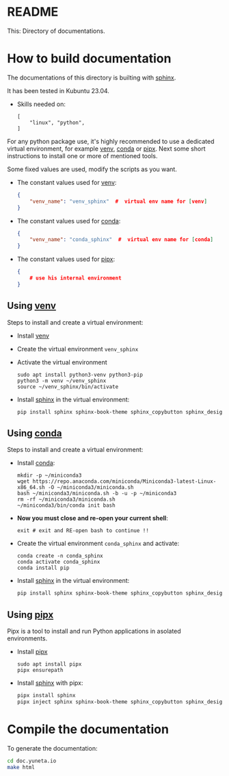 README
======

This: Directory of documentations.


How to build documentation
==========================

The documentations of this directory is builting with [sphinx].

It has been tested in Kubuntu 23.04.

- Skills needed on:
    ```
    [
        "linux", "python", 
    ]
    ```

For any python package use, it's highly recommended to use a dedicated virtual environment,
for example [venv], [conda] or [pipx]. 
Next some short instructions to install one or more of mentioned tools.

Some fixed values are used, modify the scripts as you want. 

- The constant values used for [venv]:
    ``` json
    {
        "venv_name": "venv_sphinx"  #  virtual env name for [venv] 
    }
    ```

- The constant values used for [conda]:
    ``` json
    {
        "venv_name": "conda_sphinx"  #  virtual env name for [conda] 
    }
    ```

- The constant values used for [pipx]:
    ``` json
    {
        # use his internal environment
    }
    ```

Using [venv]
------------

Steps to install and create a virtual environment:
- Install [venv]
- Create the virtual environment `venv_sphinx`
- Activate the virtual environment

    ``` shell
    sudo apt install python3-venv python3-pip
    python3 -m venv ~/venv_sphinx
    source ~/venv_sphinx/bin/activate
    ```
- Install [sphinx] in the virtual environment:
    ``` bash
    pip install sphinx sphinx-book-theme sphinx_copybutton sphinx_design sphinx_sitemap myst-parser
    ```

Using [conda]
-------------

Steps to install and create a virtual environment:
- Install [conda]:

    ``` shell
    mkdir -p ~/miniconda3
    wget https://repo.anaconda.com/miniconda/Miniconda3-latest-Linux-x86_64.sh -O ~/miniconda3/miniconda.sh
    bash ~/miniconda3/miniconda.sh -b -u -p ~/miniconda3
    rm -rf ~/miniconda3/miniconda.sh
    ~/miniconda3/bin/conda init bash
    ```

- **Now you must close and re-open your current shell**:
    ``` shell
    exit # exit and RE-open bash to continue !!
    ```
- Create the virtual environment `conda_sphinx` and activate:
    ``` shell
    conda create -n conda_sphinx
    conda activate conda_sphinx
    conda install pip
    ```
- Install [sphinx] in the virtual environment:
    ``` bash
    pip install sphinx sphinx-book-theme sphinx_copybutton sphinx_design sphinx_sitemap myst-parser
    ```

Using [pipx]
------------

Pipx is a tool to install and run Python applications in asolated environments.

- Install [pipx]
    ``` shell
    sudo apt install pipx
    pipx ensurepath
    ```
- Install [sphinx] with pipx:
    ``` bash
    pipx install sphinx 
    pipx inject sphinx sphinx-book-theme sphinx_copybutton sphinx_design sphinx_sitemap myst-parser
    ```

Compile the documentation
=========================

To generate the documentation:

``` bash
cd doc.yuneta.io
make html
```


[pipx]:     https://pipx.pypa.io/stable/installation/
[sphinx]:   https://www.sphinx-doc.org/
[venv]:     https://docs.python.org/3/library/venv.html
[conda]:    https://docs.anaconda.com/free/miniconda/#miniconda
